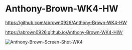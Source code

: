 # Anthony-Brown-WK4-HW

https://github.com/abrown0926/Anthony-Brown-WK4-HW

https://abrown0926.github.io/Anthony-Brown-WK4-HW/


![Anthony-Brown-Screen-Shot-WK4](https://user-images.githubusercontent.com/85444308/130342644-2e750645-665f-4c9c-9dac-01c328bc9588.png)

